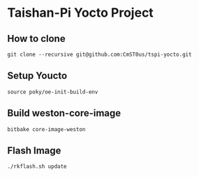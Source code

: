 # Taishan-Pi Yocto Project

## How to clone

`git clone --recursive git@github.com:CmST0us/tspi-yocto.git`

## Setup Youcto

`source poky/oe-init-build-env`

## Build weston-core-image

`bitbake core-image-weston`


## Flash Image

`./rkflash.sh update`